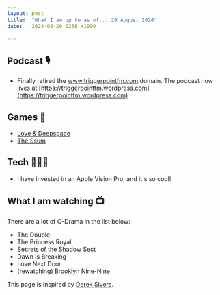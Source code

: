 ```yaml
---
layout: post
title:  "What I am up to as of... 29 August 2024"
date:   2024-08-29 0238 +1000

---
```


## Podcast 🎙️
- Finally retired the www.triggerpointfm.com domain. The podcast now lives at [https://triggerpointfm.wordpress.com](https://triggerpointfm.wordpress.com)

## Games 🎲
- [Love &amp; Deepspace](https://loveanddeepspace.infoldgames.com/en-EN/m/home)
- [The Ssum](https://ssum.cheritz.com/en)

## Tech 👩🏻‍💻
- I have invested in an Apple Vision Pro, and it's so cool!

## What I am watching 📺
There are a lot of C-Drama in the list below:
- The Double
- The Princess Royal
- Secrets of the Shadow Sect
- Dawn is Breaking
- Love Next Door
- (rewatching) Brooklyn Nine-Nine

This page is inspired by [Derek Sivers](https://sivers.org/nowff).